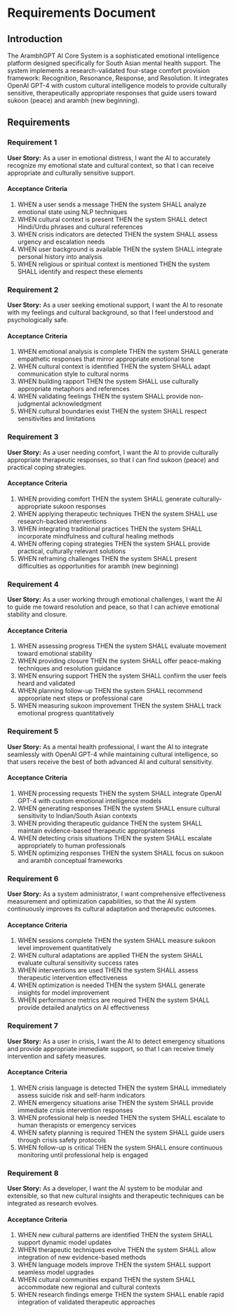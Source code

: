 # Requirements Document

## Introduction

The ArambhGPT AI Core System is a sophisticated emotional intelligence platform designed specifically for South Asian mental health support. The system implements a research-validated four-stage comfort provision framework: Recognition, Resonance, Response, and Resolution. It integrates OpenAI GPT-4 with custom cultural intelligence models to provide culturally sensitive, therapeutically appropriate responses that guide users toward sukoon (peace) and arambh (new beginning).

## Requirements

### Requirement 1

**User Story:** As a user in emotional distress, I want the AI to accurately recognize my emotional state and cultural context, so that I can receive appropriate and culturally sensitive support.

#### Acceptance Criteria

1. WHEN a user sends a message THEN the system SHALL analyze emotional state using NLP techniques
2. WHEN cultural context is present THEN the system SHALL detect Hindi/Urdu phrases and cultural references
3. WHEN crisis indicators are detected THEN the system SHALL assess urgency and escalation needs
4. WHEN user background is available THEN the system SHALL integrate personal history into analysis
5. WHEN religious or spiritual context is mentioned THEN the system SHALL identify and respect these elements

### Requirement 2

**User Story:** As a user seeking emotional support, I want the AI to resonate with my feelings and cultural background, so that I feel understood and psychologically safe.

#### Acceptance Criteria

1. WHEN emotional analysis is complete THEN the system SHALL generate empathetic responses that mirror appropriate emotional tone
2. WHEN cultural context is identified THEN the system SHALL adapt communication style to cultural norms
3. WHEN building rapport THEN the system SHALL use culturally appropriate metaphors and references
4. WHEN validating feelings THEN the system SHALL provide non-judgmental acknowledgment
5. WHEN cultural boundaries exist THEN the system SHALL respect sensitivities and limitations

### Requirement 3

**User Story:** As a user needing comfort, I want the AI to provide culturally appropriate therapeutic responses, so that I can find sukoon (peace) and practical coping strategies.

#### Acceptance Criteria

1. WHEN providing comfort THEN the system SHALL generate culturally-appropriate sukoon responses
2. WHEN applying therapeutic techniques THEN the system SHALL use research-backed interventions
3. WHEN integrating traditional practices THEN the system SHALL incorporate mindfulness and cultural healing methods
4. WHEN offering coping strategies THEN the system SHALL provide practical, culturally relevant solutions
5. WHEN reframing challenges THEN the system SHALL present difficulties as opportunities for arambh (new beginning)

### Requirement 4

**User Story:** As a user working through emotional challenges, I want the AI to guide me toward resolution and peace, so that I can achieve emotional stability and closure.

#### Acceptance Criteria

1. WHEN assessing progress THEN the system SHALL evaluate movement toward emotional stability
2. WHEN providing closure THEN the system SHALL offer peace-making techniques and resolution guidance
3. WHEN ensuring support THEN the system SHALL confirm the user feels heard and validated
4. WHEN planning follow-up THEN the system SHALL recommend appropriate next steps or professional care
5. WHEN measuring sukoon improvement THEN the system SHALL track emotional progress quantitatively

### Requirement 5

**User Story:** As a mental health professional, I want the AI to integrate seamlessly with OpenAI GPT-4 while maintaining cultural intelligence, so that users receive the best of both advanced AI and cultural sensitivity.

#### Acceptance Criteria

1. WHEN processing requests THEN the system SHALL integrate OpenAI GPT-4 with custom emotional intelligence models
2. WHEN generating responses THEN the system SHALL ensure cultural sensitivity to Indian/South Asian contexts
3. WHEN providing therapeutic guidance THEN the system SHALL maintain evidence-based therapeutic appropriateness
4. WHEN detecting crisis situations THEN the system SHALL escalate appropriately to human professionals
5. WHEN optimizing responses THEN the system SHALL focus on sukoon and arambh conceptual frameworks

### Requirement 6

**User Story:** As a system administrator, I want comprehensive effectiveness measurement and optimization capabilities, so that the AI system continuously improves its cultural adaptation and therapeutic outcomes.

#### Acceptance Criteria

1. WHEN sessions complete THEN the system SHALL measure sukoon level improvement quantitatively
2. WHEN cultural adaptations are applied THEN the system SHALL evaluate cultural sensitivity success rates
3. WHEN interventions are used THEN the system SHALL assess therapeutic intervention effectiveness
4. WHEN optimization is needed THEN the system SHALL generate insights for model improvement
5. WHEN performance metrics are required THEN the system SHALL provide detailed analytics on AI effectiveness

### Requirement 7

**User Story:** As a user in crisis, I want the AI to detect emergency situations and provide appropriate immediate support, so that I can receive timely intervention and safety measures.

#### Acceptance Criteria

1. WHEN crisis language is detected THEN the system SHALL immediately assess suicide risk and self-harm indicators
2. WHEN emergency situations arise THEN the system SHALL provide immediate crisis intervention responses
3. WHEN professional help is needed THEN the system SHALL escalate to human therapists or emergency services
4. WHEN safety planning is required THEN the system SHALL guide users through crisis safety protocols
5. WHEN follow-up is critical THEN the system SHALL ensure continuous monitoring until professional help is engaged

### Requirement 8

**User Story:** As a developer, I want the AI system to be modular and extensible, so that new cultural insights and therapeutic techniques can be integrated as research evolves.

#### Acceptance Criteria

1. WHEN new cultural patterns are identified THEN the system SHALL support dynamic model updates
2. WHEN therapeutic techniques evolve THEN the system SHALL allow integration of new evidence-based methods
3. WHEN language models improve THEN the system SHALL support seamless model upgrades
4. WHEN cultural communities expand THEN the system SHALL accommodate new regional and cultural contexts
5. WHEN research findings emerge THEN the system SHALL enable rapid integration of validated therapeutic approaches